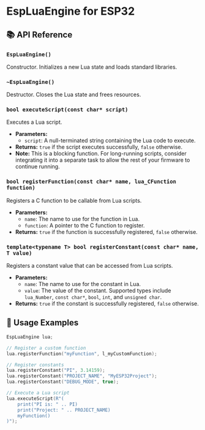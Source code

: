# EspLuaEngine for ESP32

## 📚 API Reference

### `EspLuaEngine()`
Constructor. Initializes a new Lua state and loads standard libraries.

### `~EspLuaEngine()`
Destructor. Closes the Lua state and frees resources.

### `bool executeScript(const char* script)`
Executes a Lua script.
- **Parameters:**
  - `script`: A null-terminated string containing the Lua code to execute.
- **Returns:** `true` if the script executes successfully, `false` otherwise.
- **Note:** This is a blocking function. For long-running scripts, consider integrating it into a separate task to allow the rest of your firmware to continue running.


### `bool registerFunction(const char* name, lua_CFunction function)`
Registers a C function to be callable from Lua scripts.
- **Parameters:**
  - `name`: The name to use for the function in Lua.
  - `function`: A pointer to the C function to register.
- **Returns:** `true` if the function is successfully registered, `false` otherwise.

### `template<typename T> bool registerConstant(const char* name, T value)`
Registers a constant value that can be accessed from Lua scripts.
- **Parameters:**
  - `name`: The name to use for the constant in Lua.
  - `value`: The value of the constant. Supported types include `lua_Number`, `const char*`, `bool`, `int`, and `unsigned char`.
- **Returns:** `true` if the constant is successfully registered, `false` otherwise.

## 🔧 Usage Examples

```cpp
EspLuaEngine lua;

// Register a custom function
lua.registerFunction("myFunction", l_myCustomFunction);

// Register constants
lua.registerConstant("PI", 3.14159);
lua.registerConstant("PROJECT_NAME", "MyESP32Project");
lua.registerConstant("DEBUG_MODE", true);

// Execute a Lua script
lua.executeScript(R"(
    print("PI is: " .. PI)
    print("Project: " .. PROJECT_NAME)
    myFunction()
)");
```

